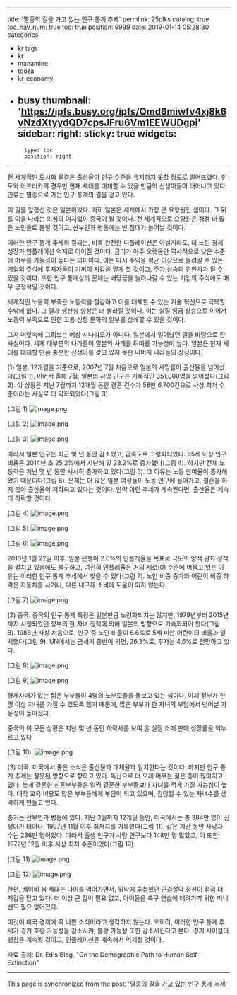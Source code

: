 
---
title: '멸종의 길을 가고 있는 인구 통계 추세'
permlink: 25plks
catalog: true
toc_nav_num: true
toc: true
position: 9999
date: 2019-01-14 05:28:30
categories:
- kr
tags:
- kr
- manamine
- tooza
- kr-economy
- busy
thumbnail: 'https://ipfs.busy.org/ipfs/Qmd6miwfv4xj8k6vNzdXtyydQD7cpsJFru6Vm1EEWUDgpi'
sidebar:
    right:
        sticky: true
widgets:
    -
        type: toc
        position: right
---


전 세계적인 도시화 물결은 출산율이 인구 수준을 유지하지 못할 정도로 떨어뜨렸다. 인도와 아프리카의 경우만 현재 세대를 대체할 수 있을 만큼의 신생아들이 태어나고 있다. 인류는 멸종으로 가는 인구 통계의 길을 걷고 있다.

​이 길을 앞장선 것은 일본이었다. 가히 일본은 세계에서 가장 큰 요양원인 셈이다. 그 뒤를 이을 나라는 의심의 여지없이 중국이 될 것이다. 전 세계적으로 요양원은 점점 더 많은 노인들로 붐빌 것이고, 산부인과 병동에는 빈 침대가 늘어날 것이다.

​이러한 인구 통계 추세의 결과는, 비록 완전한 디플레이션은 아닐지라도, 더 느린 경제 성장과 인플레이션 억제로 이어질 것이다. 금리가 아주 오랫동안 역사적으로 낮은 수준에 머무를 가능성이 높다는 의미이다. 이는 다시 수익을 평균 이상으로 늘려갈 수 있는 기업의 주식에 투자자들이 기꺼이 지갑을 열게 할 것이고, 주가 상승의 견인차가 될 수 있을 것이다. 또한 인구 통계상의 문제는 배당금을 늘려나갈 수 있는 기업의 주식에도 매우 긍정적일 것이다.

​세계적인 노동력 부족은 노동력을 절감하고 이를 대체할 수 있는 기술 혁신으로 극복할 수밖에 없다. 그 결과 생산성 향상은 더 빨라질 것이다. 이는 실질 임금 상승으로 이어져 노동력 부족으로 인한 고용 성장 둔화의 일부를 상쇄할 수 있을 것이다.

​그저 머릿속에 그려보는 예상 시나리오가 아니다. 일본에서 일어났던 일을 바탕으로 한 사실이다. 세계 대부분의 나라들이 일본의 사례를 뒤따를 가능성이 높다. 일본은 현재 세대를 대체할 만큼 충분한 신생아를 갖고 있지 못한 나머지 나라들의 상징이다.

​(1) 일본. 12개월을 기준으로, 2007년 7월 처음으로 일본의 사망률이 출산율을 넘어섰다(그림 1). 이어서 올해 7월, 일본의 사망 인구는 기록적인 351,000명을 넘어섰다(그림 2). 이 상황은 지난 7월까지 12개월 동안 결혼 건수가 58만 6,700건으로 사상 최저 수준이라는 사실로 더 악화되었다(그림 3).

​(그림 1)
![image.png](https://ipfs.busy.org/ipfs/Qmd6miwfv4xj8k6vNzdXtyydQD7cpsJFru6Vm1EEWUDgpi)

(그림 2)
![image.png](https://ipfs.busy.org/ipfs/QmWhBqKacYJ14H9pkc9HiTcW3gfigVFGgjtHDr1YriFcMQ)

(그림 3)
![image.png](https://ipfs.busy.org/ipfs/QmQSFY48yUgov2UE1F2EDqCUnYsSEWEaipo2DbRTS6ehH7)


따라서 일본 인구는 최근 몇 년 동안 감소했고, 급속도로 고령화되었다. 65세 이상 인구 비율은 2014년 초 25.2%에서 지난해 말 28.2%로 증가했다(그림 4). 하지만 전체 노동력은 지난 몇 년 동안 서서히 증가하고 있다(그림 5). 그 이유는 노동 참여율이 증가해왔기 때문이다(그림 6). 문제는 더 많은 일본 여성들이 노동 인구에 들어가고, 결혼을 하지 않아 출산율이 저하되고 있다는 것이다. 만약 이런 추세가 계속된다면, 출산율은 계속 더 하락할 것이다.

​(그림 4)
![image.png](https://ipfs.busy.org/ipfs/QmPeJkkyicuStcfCGD7nucptrULg4Mq6u9nKNqbZAfxXrZ)

(그림 5)
![image.png](https://ipfs.busy.org/ipfs/Qmf297kRVNAPk2P5AAnqXkoZ8TUgbyfAHzJTyZtJ3hz3Yc)

(그림 6)
![image.png](https://ipfs.busy.org/ipfs/QmUNUufLyDDJbUqGnARiiF1qFnCuDfRpWsn3KEEsmQLDRn)

2013년 1월 22일 이후, 일본 은행이 2.0%의 인플레율을 목표로 극도의 양적 완화 정책을 펼치고 있음에도 불구하고, 여전히 인플레율은 거의 제로(0) 수준에 머물고 있는 이유는 이러한 인구 통계 추세에서 찾을 수 있다(그림 7). 노인 비중 증가와 어린이 비중 하락은 자동차를 사거나, 다른 내구재 소비에 도움이 되지 않는다.

(그림 7)
![image.png](https://ipfs.busy.org/ipfs/QmPLS47X3T3xc2TDhy9MWas4hDrxH1PJyuKU8SPfgAKQA7)

(2) 중국. 중국의 인구 통계 특징은 일본만큼 노령화되지는 않지만, 1979년부터 2015년까지 시행되었던 정부의 한 자녀 정책에 의해 일본의 방향으로 가속화되어 왔다(그림 8). 1988년 사상 처음으로, 인구 중 노인 비율이 6.6%로 5세 미만 어린이의 비율과 일치했다(그림 9). UN에서는 금세기 중반이 되면, 26.3%로, 후자는 4.6%로 전망하고 있다.

​(그림 8)
![image.png](https://ipfs.busy.org/ipfs/QmaZfcYY3tMU72ughinYXSS9UM3aXboYdeb9WgA1PYqzHW)

(그림 9)
![image.png](https://ipfs.busy.org/ipfs/QmfX9bbC6DCV8wPCw9mMx1Lv32YpaNTv4HZ4GcyURa1soP)

형제자매가 없는 젊은 부부들이 4명의 노부모들을 돌보고 있는 셈이다. 이제 정부가 한 명 이상 자녀를 가질 수 있도록 했기 때문에, 많은 부부가 한 자녀의 부담에서 벗어날 가능성이 높아졌다.

중국의 이 모든 상황은 지난 몇 년 동안 하락세를 보여 온 실질 소매 판매 성장률을 억누르고 있다

(그림 10).
![image.png](https://ipfs.busy.org/ipfs/QmTgFncxWDbYrnaiFZvpCnuXmWYwxrJXtQR5pC17G8arPQ)

(3) 미국. 미국에서 좋은 소식은 출산율과 대체율과 일치한다는 것이다. 하지만 인구 통계 추세는 잘못된 방향으로 향하고 있다. 독신으로 더 오래 머무는 젊은 층이 많아지고 있다. 늦게 결혼한 신혼부부들은 일찍 결혼한 부부들보다 자녀를 적게 가질 가능성이 높다. 대학 교육 비용도 많은 부부들에게 부담이 되고 있으며, 감당할 수 있는 자녀수를 생각하게 만들고 있다.

​증거는 산부인과 병동에 있다. 지난 3월까지 12개월 동안, 미국에서는 총 384만 명이 신생아가 태어나, 1997년 11월 이후 최저치를 기록했다(그림 11). 같은 기간 동안 사망자 수는 236만 명이었다. 따라서 출생 인구가 사망 인구보다 148만 명 많았고, 이 또한 1972년 12월 이후 사상 최저 수준이었다(그림 12).

(그림 11)
![image.png](https://ipfs.busy.org/ipfs/QmakSeFEMvh4crRBvBePR26MZ3gN5jBv4QJGfiko7rAR32)



(그림 12)
![image.png](https://ipfs.busy.org/ipfs/QmPHzQkXvgfudkV83znD8T5PpaUiBMufH812ts6XpYtSUr)


한편, 베이비 붐 세대는 나이를 먹어가면서, 워낙에 투철했던 근검절약 정신이 점점 더 지갑을 닫고 있다. 더 이상 큰 집이 필요 없고, 아이들을 축구 연습에 데려가기 위한 미니밴도 필요 없어졌다.

​이것이 미국 경제에 꼭 나쁜 소식이라고 생각하지 않는다. 오히려, 이러한 인구 통계 추세가 경기 호황 가능성을 감소시켜, 불황 가능성 또한 감소시킨다고 본다. 경기 사이클의 팽창은 계속될 것이고, 인플레이션은 계속해서 억제될 것이다.

자료 출처: Dr. Ed's Blog, "On the Demographic Path to Human Self-Extinction"

- - -

This page is synchronized from the post: ['멸종의 길을 가고 있는 인구 통계 추세'](https://steemit.com/@pius.pius/25plks)
